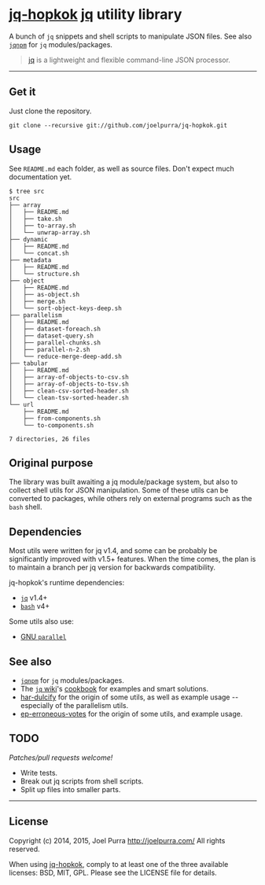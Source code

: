 # [jq-hopkok](https://github.com/joelpurra/jq-hopkok) [jq](https://stedolan.github.io/jq/) utility library

A bunch of `jq` snippets and shell scripts to manipulate JSON files. See also [`jqnpm`](https://github.com/joelpurra/jqnpm) for `jq` modules/packages.

> [jq](https://stedolan.github.io/jq/) is a lightweight and flexible command-line JSON processor.

---



## Get it

Just clone the repository.

```
git clone --recursive git://github.com/joelpurra/jq-hopkok.git
```



## Usage

See `README.md` each folder, as well as source files. Don't expect much documentation yet.


```text
$ tree src
src
├── array
│   ├── README.md
│   ├── take.sh
│   ├── to-array.sh
│   └── unwrap-array.sh
├── dynamic
│   ├── README.md
│   └── concat.sh
├── metadata
│   ├── README.md
│   └── structure.sh
├── object
│   ├── README.md
│   ├── as-object.sh
│   ├── merge.sh
│   └── sort-object-keys-deep.sh
├── parallelism
│   ├── README.md
│   ├── dataset-foreach.sh
│   ├── dataset-query.sh
│   ├── parallel-chunks.sh
│   ├── parallel-n-2.sh
│   └── reduce-merge-deep-add.sh
├── tabular
│   ├── README.md
│   ├── array-of-objects-to-csv.sh
│   ├── array-of-objects-to-tsv.sh
│   ├── clean-csv-sorted-header.sh
│   └── clean-tsv-sorted-header.sh
└── url
    ├── README.md
    ├── from-components.sh
    └── to-components.sh

7 directories, 26 files
```



## Original purpose

The library was built awaiting a jq module/package system, but also to collect shell utils for JSON manipulation. Some of these utils can be converted to packages, while others rely on external programs such as the `bash` shell.



## Dependencies

Most utils were written for jq v1.4, and some can be probably be significantly improved with v1.5+ features. When the time comes, the plan is to maintain a branch per jq version for backwards compatibility.

jq-hopkok's runtime dependencies:

- [`jq`](https://stedolan.github.io/jq/) v1.4+
- [`bash`](https://www.gnu.org/software/bash/) v4+

Some utils also use:

- [GNU `parallel`](https://www.gnu.org/software/parallel/)



## See also

- [`jqnpm`](https://github.com/joelpurra/jqnpm) for `jq` modules/packages.
- The [`jq` wiki](https://github.com/stedolan/jq/wiki)'s [cookbook](https://github.com/stedolan/jq/wiki/Cookbook) for examples and smart solutions.
- [har-dulcify](https://github.com/joelpurra/har-dulcify) for the origin of some utils, as well as example usage -- especially of the parallelism utils.
- [ep-erroneous-votes](https://github.com/joelpurra/ep-erroneous-votes) for the origin of some utils, and example usage.


## TODO

*Patches/pull requests welcome!*

- Write tests.
- Break out jq scripts from shell scripts.
- Split up files into smaller parts.



---

## License
Copyright (c) 2014, 2015, Joel Purra <http://joelpurra.com/>
All rights reserved.

When using [jq-hopkok](https://github.com/joelpurra/jq-hopkok), comply to at least one of the three available licenses: BSD, MIT, GPL.
Please see the LICENSE file for details.
